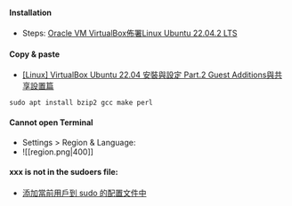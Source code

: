 
#### Installation
- Steps: [Oracle VM VirtualBox佈署Linux Ubuntu 22.04.2 LTS](https://medium.com/@WilsonLeee/oracle-vm-virtualbox%E4%BD%88%E7%BD%B2linux-ubuntu-22-04-2-lts-79cd3caf17f5)
#### Copy & paste
- [[Linux] VirtualBox Ubuntu 22.04 安裝與設定 Part.2 Guest Additions與共享設置篇](https://medium.com/@zeroro247/linux-virtualbox-ubuntu-22-04-%E5%AE%89%E8%A3%9D%E8%88%87%E8%A8%AD%E5%AE%9A-part-2-guest-additions%E8%88%87%E5%85%B1%E4%BA%AB%E8%A8%AD%E7%BD%AE%E7%AF%87-6138e71e9ba)
```shell
sudo apt install bzip2 gcc make perl
```
#### Cannot open Terminal
- Settings > Region & Language:
- ![[region.png|400]]
#### xxx is not in the sudoers file:
- [添加當前用戶到 sudo 的配置文件中](https://blog.csdn.net/maoyuanming0806/article/details/78997079)

